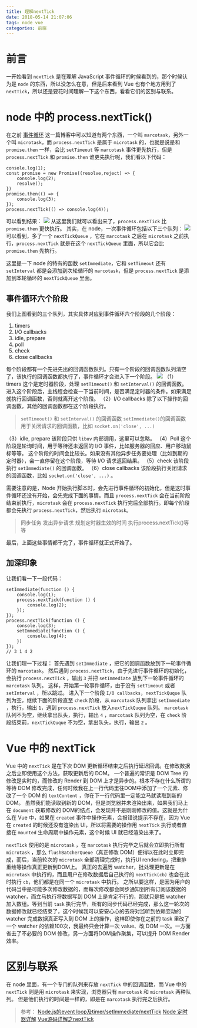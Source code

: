 ```yaml
---
title: 理解nextTick
date: 2018-05-14 21:07:06
tags: node vue
categories: 前端
---
```

# 前言
一开始看到 `nextTick` 是在理解 JavaScript 事件循环的时候看到的，那个时候认为是 `node` 的东西，所以没怎么在意，但是后来看到 Vue 也有个地方用到了 `nextTick`，所以还是要花时间理解一下这个东西，看看它们的区别与联系。
# node 中的 process.nextTick()
在之前 [事件循环](https://recallhyx.github.io/2018/03/14/JavaScript%E4%BA%8B%E4%BB%B6%E5%BE%AA%E7%8E%AF/) 这一篇博客中可以知道有两个东西，一个叫 `marcotask`，另外一个叫 `microtask`，而 `process.nextTick` 是属于 `microtask` 的，也就是说是和 `promise.then` 一样，会比 `setTimeout` 等 `marcotask` 事件更先执行，但是 `process.nextTick` 和 `promise.then` 谁更先执行呢，我们看以下代码：
```
console.log(1);
const promise = new Promise((resolve,reject) => {
    console.log(2);
    resolve();
})
promise.then(() => {
    console.log(3);
});
process.nextTick(() => console.log(4));
```
可以看到结果：
![](https://upload-images.jianshu.io/upload_images/5834506-3363ab10ad9df969.png?imageMogr2/auto-orient/strip%7CimageView2/2/w/1240)
从这里我们就可以看出来了，`process.nextTick` 比 `promise.then` 更快执行。
其实，在 node，一次事件循环包括以下三个队列：
![](https://upload-images.jianshu.io/upload_images/5834506-4dfaa1faa61aaba7.png?imageMogr2/auto-orient/strip%7CimageView2/2/w/1240)
可以看到，多了一个 `nextTickQueue` ，它在 `marcotask` 之后在 `microtask` 之前执行，`process.nextTick` 就是在这个 `nextTickQueue` 里面，所以它会比 `promise.then` 先执行。

这里提一下 node 的特有的函数 `setImmediate`，它和 `setTimeout` 还有 `setInterval` 都是会添加到次轮循环的 `marcotask`，但是 `process.nextTick` 是添加到本轮循环的 `nextTickQueue` 里面。

## 事件循环六个阶段
我们上图看到的三个队列，其实具体对应到事件循环六个阶段的几个阶段：
1. timers
2. I/O callbacks
3. idle, prepare
4. poll
5. check
6. close callbacks

每个阶段都有一个先进先出的回调函数队列。只有一个阶段的回调函数队列清空了，该执行的回调函数都执行了，事件循环才会进入下一个阶段。
![](https://upload-images.jianshu.io/upload_images/5834506-021889547efeb107.png?imageMogr2/auto-orient/strip%7CimageView2/2/w/1240)
（1）timers
这个是定时器阶段，处理 `setTimeout()` 和 `setInterval()` 的回调函数。进入这个阶段后，主线程会检查一下当前时间，是否满足定时器的条件。如果满足就执行回调函数，否则就离开这个阶段。
（2）I/O callbacks
除了以下操作的回调函数，其他的回调函数都在这个阶段执行。
>`setTimeout()` 和 `setInterval()` 的回调函数
`setImmediate()`的回调函数
用于关闭请求的回调函数，比如 `socket.on('close', ...)`

（3）idle, prepare
该阶段只供 `libuv` 内部调用，这里可以忽略。
（4）Poll
这个阶段是轮询时间，用于等待还未返回的 I/O 事件，比如服务器的回应、用户移动鼠标等等。
这个阶段的时间会比较长。如果没有其他异步任务要处理（比如到期的定时器），会一直停留在这个阶段，等待 I/O 请求返回结果。
（5）check
该阶段执行 `setImmediate()` 的回调函数。
（6）close callbacks
该阶段执行关闭请求的回调函数，比如 `socket.on('close', ...)` 。

需要注意的是，Node 开始执行脚本时，会先进行事件循环的初始化，但是这时事件循环还没有开始，会先完成下面的事情。而且 `process.nextTick` 会在当前阶段结束前执行，`microtask` 会在 `process.nextTick` 执行完后全部执行。即每个阶段都会先执行 `process.nextTick`，然后执行 `microtask`。
>同步任务
发出异步请求
规划定时器生效的时间
执行process.nextTick()等等

最后，上面这些事情都干完了，事件循环就正式开始了。
## 加深印象
让我们看一下一段代码：
```
setImmediate(function () {
    console.log(1);
    process.nextTick(function () {
        console.log(2);
    });
});
process.nextTick(function () {
    console.log(3);
    setImmediate(function () {
        console.log(4);
    })
});
// 3 1 4 2
```
让我们理一下过程：
首先遇到 `setImmediate` ，把它的回调函数放到下一轮事件循环的 `marcotask`。
然后遇到 `process.nextTick`，由于先进行事件循环的初始化，会执行 `process.nextTick` ，输出 `3` 并把 `setImmediate` 放到下一轮事件循环的 `marcotask` 队列。 
这样，开始第一轮事件循环，由于没有 `setTimeout` 或者 `setInterval` ，所以跳过。
进入下一个阶段 `I/O callbacks`，`nextTickQuque` 队列为空，继续下面的阶段直至 `check` 阶段，从 `marcotask` 队列拿出 `setImmediate` ，执行，输出 `1`，遇到 `process.nextTick` 放入`nextTickQuque` 队列。
`marcotask` 队列不为空，继续拿出队头，执行，输出 `4` ，`marcotask` 队列为空，在 `check` 阶段结束前，`nextTickQuque` 不为空，拿出队头，执行，输出 `2` 。
# Vue 中的 nextTick
Vue 中的 `nextTick` 是在下次 DOM 更新循环结束之后执行延迟回调。在修改数据之后立即使用这个方法，获取更新后的 DOM。
一个普遍的常识是 DOM Tree 的修改是实时的，而修改的 Render 到 DOM 上才是异步的。根本不存在什么所谓的等待 DOM 修改完成，任何时候我在上一行代码里往DOM中添加了一个元素、修改了一个 DOM 的 `textContent` ，你在下一行代码里一定能立马就读取到新的 DOM。
虽然我们能读取到新的 DOM，但是浏览器并未渲染出来，如果我们马上在 `document` 获取修改的 DOM的结点，会发现并不是刚刚修改的值。这就是为什么在 Vue 中，如果在 `created` 事件中操作元素，会报错说提示不存在，因为 Vue 在 `created` 的时候还没有渲染出 UI，所以将需要的操作用 `nextTick` 执行或者直接在 `mounted` 生命周期中操作元素，这个时候 UI 就已经渲染出来了。

`nextTick` 使用的是 `microtask` ，在 `marcotask` 执行完毕之后就会立即执行所有`microtask` ，那么 `flushBatcherQueue`（真正修改 DOM）便得以在此时立即完成，而后，当前轮次的 `microtask` 全部清理完成时，执行UI rendering，把重排重绘等操作真正更新到DOM上。
真正的去遍历 watcher，批处理更新是在 `microtask` 中执行的，而且用户在修改数据后自己执行的 `nextTick(cb)` 也会在此时执行 `cb`，他们都是在同一个 `microtask` 中执行。
之所以要这样，是因为用户的代码当中是可能多次修改数据的，而每次修改都会同步通知到所有订阅该数据的 watcher，而立马执行将数据写到 DOM 上是肯定不行的，那就只是把 watcher 加入数组。等到当前 `task` 执行完毕，所有的同步代码已经完成，那么这一轮次的数据修改就已经结束了，这个时候我可以安安心心的去将对监听到依赖变动的 watcher 完成数据真正写入到 DOM 上的操作，这样即使你在之前的 task 里改了一个 watcher 的依赖100次，我最终只会计算一次 value、改 DOM 一次。一方面省去了不必要的 DOM 修改，另一方面将DOM操作聚集，可以提升 DOM Render 效率。

# 区别与联系
在 node 里面，有一个专门的队列来存放 `nextTick` 中的回调函数，而 Vue 中的 `nextTick` 则是用 `microtask` 来实现，浏览器只有 `marcotask` 和 `microtask` 两种队列。 但是他们执行的时间是一样的，即是在 `marcotask` 执行完之后执行。

>参考：
[Node.js的event loop及timer/setImmediate/nextTick](https://github.com/creeperyang/blog/issues/26)
[Node 定时器详解](www.ruanyifeng.com/blog/2018/02/node-event-loop.html)
[Vue源码详解之nextTick](https://github.com/Ma63d/vue-analysis/issues/6)